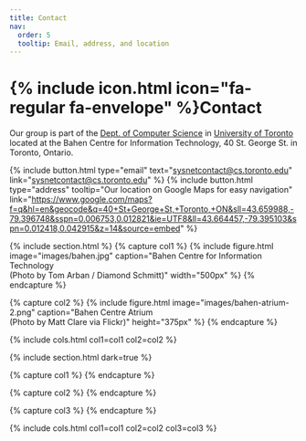 ```yaml
---
title: Contact
nav:
  order: 5
  tooltip: Email, address, and location
---
```


# {% include icon.html icon="fa-regular fa-envelope" %}Contact

Our group is part of the [Dept. of Computer Science](https://web.cs.toronto.edu/) in [University of Toronto](https://utoronto.ca) located at the Bahen Centre for Information Technology, 40 St. George St. in Toronto, Ontario.

{%
  include button.html
  type="email"
  text="sysnetcontact@cs.toronto.edu"
  link="sysnetcontact@cs.toronto.edu"
%}
{%
  include button.html
  type="address"
  tooltip="Our location on Google Maps for easy navigation"
  link="https://www.google.com/maps?f=q&hl=en&geocode&q=40+St+George+St,+Toronto,+ON&sll=43.659988,-79.396748&sspn=0.006753,0.012821&ie=UTF8&ll=43.664457,-79.395103&spn=0.012418,0.042915&z=14&source=embed"
%}

{% include section.html %}
{% capture col1 %}
{% include figure.html image="images/bahen.jpg" caption="Bahen Centre for Information Technology <br> (Photo by Tom Arban / Diamond Schmitt)" width="500px" %}
{% endcapture %}


{% capture col2 %}
{% include figure.html image="images/bahen-atrium-2.png" caption="Bahen Centre Atrium <br> (Photo by Matt Clare via Flickr)" height="375px" %}
{% endcapture %}

{% include cols.html col1=col1 col2=col2 %}



{% include section.html dark=true %}

{% capture col1 %}
{% endcapture %}

{% capture col2 %}
{% endcapture %}

{% capture col3 %}
{% endcapture %}

{% include cols.html col1=col1 col2=col2 col3=col3 %}
